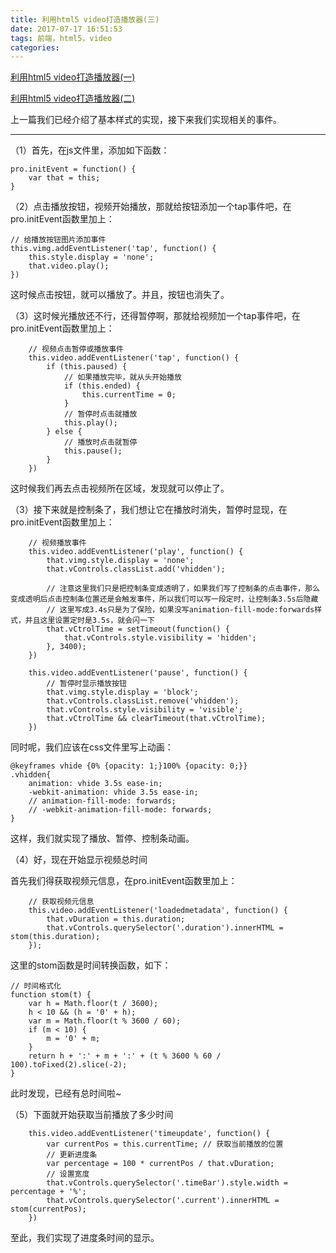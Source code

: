```yaml
---
title: 利用html5 video打造播放器(三)
date: 2017-07-17 16:51:53
tags: 前端，html5，video
categories:
---
```

<a href="http://www.xixizhang.info/2017/07/17/%E5%88%A9%E7%94%A8html5-video%E6%89%93%E9%80%A0%E6%92%AD%E6%94%BE%E5%99%A8/">利用html5 video打造播放器(一)</a>

<a href="http://www.xixizhang.info/2017/07/17/%E5%88%A9%E7%94%A8html5-video%E6%89%93%E9%80%A0%E6%92%AD%E6%94%BE%E5%99%A8-%E4%BA%8C/">利用html5 video打造播放器(二)</a>

上一篇我们已经介绍了基本样式的实现，接下来我们实现相关的事件。

---

（1）首先，在js文件里，添加如下函数：

	pro.initEvent = function() {
		var that = this;
	}
	
（2）点击播放按钮，视频开始播放，那就给按钮添加一个tap事件吧，在pro.initEvent函数里加上：

	// 给播放按钮图片添加事件
    this.vimg.addEventListener('tap', function() {
        this.style.display = 'none';
        that.video.play();
    })
    
 这时候点击按钮，就可以播放了。并且，按钮也消失了。
 
 （3）这时候光播放还不行，还得暂停啊，那就给视频加一个tap事件吧，在pro.initEvent函数里加上：
 	
 		// 视频点击暂停或播放事件
        this.video.addEventListener('tap', function() {
            if (this.paused) {
                // 如果播放完毕，就从头开始播放
                if (this.ended) {
                    this.currentTime = 0;
                }
                // 暂停时点击就播放
                this.play();
            } else {
                // 播放时点击就暂停
                this.pause();
            }
        })
 	
 这时候我们再去点击视频所在区域，发现就可以停止了。
 	
 （3）接下来就是控制条了，我们想让它在播放时消失，暂停时显现，在pro.initEvent函数里加上：
 
 		// 视频播放事件
        this.video.addEventListener('play', function() {
            that.vimg.style.display = 'none';
            that.vControls.classList.add('vhidden');

            // 注意这里我们只是把控制条变成透明了，如果我们写了控制条的点击事件，那么变成透明后点击控制条位置还是会触发事件，所以我们可以写一段定时，让控制条3.5s后隐藏
            // 这里写成3.4s只是为了保险，如果没写animation-fill-mode:forwards样式，并且这里设置定时是3.5s，就会闪一下
            that.vCtrolTime = setTimeout(function() {
                that.vControls.style.visibility = 'hidden';
            }, 3400);
        })

        this.video.addEventListener('pause', function() {
            // 暂停时显示播放按钮
            that.vimg.style.display = 'block';
            that.vControls.classList.remove('vhidden');
            that.vControls.style.visibility = 'visible';
            that.vCtrolTime && clearTimeout(that.vCtrolTime);
        })

同时呢，我们应该在css文件里写上动画：

	@keyframes vhide {0% {opacity: 1;}100% {opacity: 0;}}
	.vhidden{
  		animation: vhide 3.5s ease-in;
  		-webkit-animation: vhide 3.5s ease-in;
  		// animation-fill-mode: forwards;
  		// -webkit-animation-fill-mode: forwards;
	}
	
这样，我们就实现了播放、暂停、控制条动画。

（4）好，现在开始显示视频总时间

首先我们得获取视频元信息，在pro.initEvent函数里加上：

		// 获取视频元信息
        this.video.addEventListener('loadedmetadata', function() {
            that.vDuration = this.duration;
            that.vControls.querySelector('.duration').innerHTML = stom(this.duration);
        });

这里的stom函数是时间转换函数，如下：

	// 时间格式化
    function stom(t) {
        var h = Math.floor(t / 3600);
        h < 10 && (h = '0' + h);
        var m = Math.floor(t % 3600 / 60);
        if (m < 10) {
            m = '0' + m;
        }
        return h + ':' + m + ':' + (t % 3600 % 60 / 100).toFixed(2).slice(-2);
    }

此时发现，已经有总时间啦~

（5）下面就开始获取当前播放了多少时间

		this.video.addEventListener('timeupdate', function() {
            var currentPos = this.currentTime; // 获取当前播放的位置
            // 更新进度条
            var percentage = 100 * currentPos / that.vDuration;
            // 设置宽度
            that.vControls.querySelector('.timeBar').style.width = percentage + '%';
            that.vControls.querySelector('.current').innerHTML = stom(currentPos);
        })
至此，我们实现了进度条时间的显示。